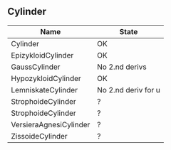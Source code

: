 ## Cylinder

| Name | State |
|----|----|
| Cylinder | OK |
| EpizykloidCylinder | OK |
| GaussCylinder | No 2.nd derivs |
| HypozykloidCylinder | OK |
| LemniskateCylinder | No 2.nd deriv for u  |
| StrophoideCylinder | ? |
| StrophoideCylinder | ? |
| VersieraAgnesiCylinder | ? |
| ZissoideCylinder | ? |
